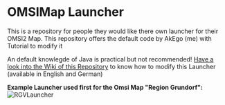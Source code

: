 # OMSIMap Launcher
This is a repository for people they would like there own launcher for their OMSI2 Map. This repository offers the default code by AkEgo (me) with Tutorial to modify it

An default knowlegde of Java is practical but not recommended!
[Have a look into the Wiki of this Repository](https://github.com/EgoLeX/OMSIMap_Launcher/wiki) to know how to modify this Launcher (available in English and German)
  
**Example Launcher used first for the Omsi Map "Region Grundorf":**
![RGVLauncher](https://i.imgur.com/3wJol83.jpg)
